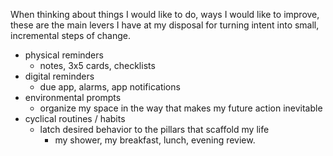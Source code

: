 When thinking about things I would like to do, ways I would like to improve, these are the main levers I have at my disposal for turning intent into small, incremental steps of change.
- physical reminders
	- notes, 3x5 cards, checklists
- digital reminders 
	- due app, alarms, app notifications
- environmental prompts
	- organize my space in the way that makes my future action inevitable
- cyclical routines / habits
	- latch desired behavior to the pillars that scaffold my life
		- my shower, my breakfast, lunch, evening review.